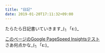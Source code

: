 ```yaml
---
title: "日記"
date: 2019-01-20T17:11:32+09:00
---
```


たらたら日記書いていきます_(┐「ε:)_


  
[このページのGoogle PageSpeed Insightsテスト](https://developers.google.com/speed/pagespeed/insights/?url=https%3A%2F%2Fxcd0.github.io%2Fdocs%2F)  
さあ何点かな_(┐「ε:)_


